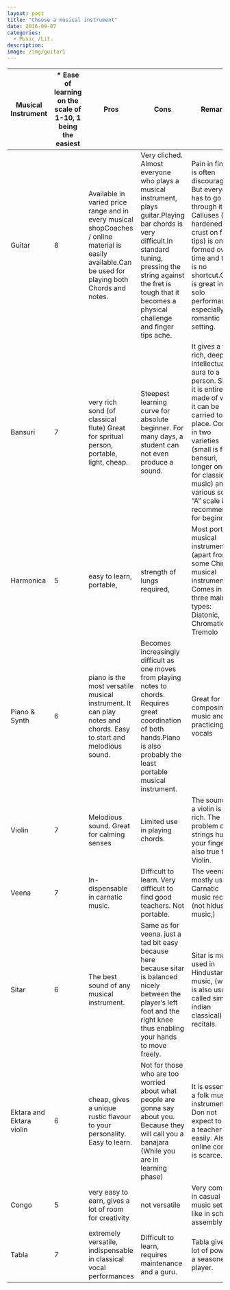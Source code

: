 ```yaml
---
layout: post
title: "Choose a musical instrument"
date: 2016-09-07
categories:
  - Music /Lit.
description: 
image: /img/guitar1
---
```

| Musical Instrument       | * Ease of learning on the scale of 1-10, 1 being the easiest | Pros                                                                                                                                                  | Cons                                                                                                                                                                                                                                          | Remarks                                                                                                                                                                                                                                                                         |
|--------------------------|--------------------------------------------------------------|-------------------------------------------------------------------------------------------------------------------------------------------------------|-----------------------------------------------------------------------------------------------------------------------------------------------------------------------------------------------------------------------------------------------|---------------------------------------------------------------------------------------------------------------------------------------------------------------------------------------------------------------------------------------------------------------------------------|
| Guitar                   | 8                                                            | Available in varied price range and in every musical shopCoaches / online material is easily available.Can be used for playing both Chords and notes. | Very cliched. Almost everyone who plays a musical instrument, plays guitar.Playing bar chords is very difficult.In standard tuning, pressing the string against the fret is tough that it becomes a physical challenge and finger tips ache.  | Pain in finger is often discouraging. But everyone has to go through it. Calluses (ie. hardened crust on finger tips) is only formed over time and there is no shortcut.Guitar is great in for solo performance especially in a romantic setting.                               |
| Bansuri                  |  7                                                           | very rich sond (of classical flute) Great for spritual person, portable, light, cheap.                                                                | Steepest learning curve for absolute beginner. For many days, a student can not even produce a sound.                                                                                                                                         | It gives a very rich, deep, and intellectual aura to a person. Since it is entirely made of wood, it can be carried to any place. Comes in two varieties (small is folk bansuri, longer one is for classical music) and various scales. “A” scale is recommended for beginners. |
| Harmonica                |  5                                                           | easy to learn, portable,                                                                                                                              | strength of lungs required,                                                                                                                                                                                                                   | Most portable musical instrument (apart from some Chinese musical instruments) Comes in three main types: Diatonic, Chromatic & Tremolo                                                                                                                                         |
|  Piano & Synth           |  6                                                           |  piano is the most versatile musical instrument. It can play notes and chords. Easy to start and melodious sound.                                     | Becomes increasingly difficult as one moves from playing notes to chords. Requires great coordination of both hands.Piano is also probably the least portable musical instrument.                                                             | Great for composing music and for practicing vocals                                                                                                                                                                                                                             |
|  Violin                  |  7                                                           |  Melodious sound. Great for calming senses                                                                                                            | Limited use in playing chords.                                                                                                                                                                                                                |  The sound of a violin is very rich. The problem of strings hurting your fingers is also true for Violin.                                                                                                                                                                       |
|  Veena                   |  7                                                           |  In-dispensable in carnatic music.                                                                                                                    | Difficult to learn. Very difficult to find good teachers. Not portable.                                                                                                                                                                       |  The veena is mostly used in Carnatic music recitals (not hidustani music,)                                                                                                                                                                                                     |
| Sitar                    |  6                                                           |  The best sound of any musical instrument.                                                                                                            |  Same as for veena. just a tad bit easy because here because sitar is balanced nicely between the player’s left foot and the right knee thus enabling your hands to move freely.                                                              |  Sitar is mostly used in Hindustani music, (which is also usually called simply indian classical) recitals.                                                                                                                                                                     |
| Ektara and Ektara violin | 6                                                            | cheap, gives a unique rustic flavour to your personality. Easy to learn.                                                                              |  Not for those who are too worried about what people are gonna say about you. Because they  will  call you  a banajara (While you are in learning phase)                                                                                      | It is essentially  a folk musical instrument. Don not expect to find a teacher easily. Also online content is scarce.                                                                                                                                                           |
|  Congo                   | 5                                                            | very easy to earn, gives a lot of room for creativity                                                                                                 |  not versatile                                                                                                                                                                                                                                |  Very common in casual music settings like in school assembly                                                                                                                                                                                                                   |
| Tabla                    |  7                                                           |  extremely versatile, indispensable in classical vocal performances                                                                                   | Difficult to learn, requires maintenance and a guru.                                                                                                                                                                                          | Tabla gives a lot of power to a seasoned player.                                                                                                                                                                                                                                |
